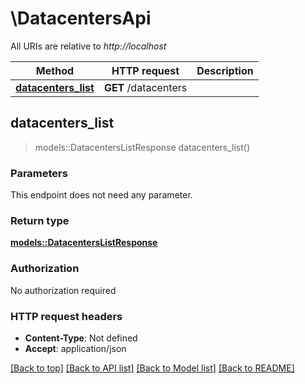 # \DatacentersApi

All URIs are relative to *http://localhost*

Method | HTTP request | Description
------------- | ------------- | -------------
[**datacenters_list**](DatacentersApi.md#datacenters_list) | **GET** /datacenters | 



## datacenters_list

> models::DatacentersListResponse datacenters_list()


### Parameters

This endpoint does not need any parameter.

### Return type

[**models::DatacentersListResponse**](DatacentersListResponse.md)

### Authorization

No authorization required

### HTTP request headers

- **Content-Type**: Not defined
- **Accept**: application/json

[[Back to top]](#) [[Back to API list]](../README.md#documentation-for-api-endpoints) [[Back to Model list]](../README.md#documentation-for-models) [[Back to README]](../README.md)

